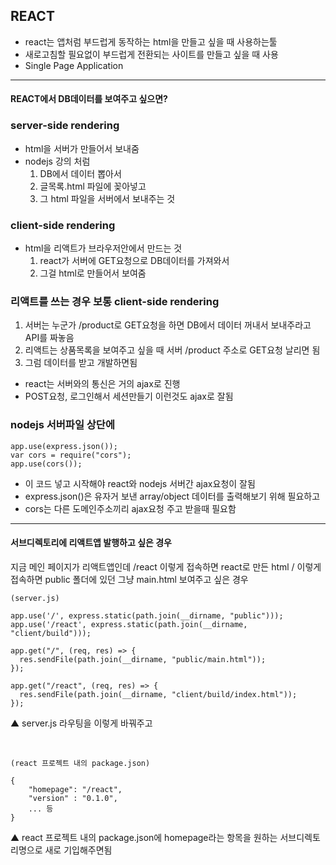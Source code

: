 ## REACT

- react는 앱처럼 부드럽게 동작하는 html을 만들고 싶을 때 사용하는툴
- 새로고침할 필요없이 부드럽게 전환되는 사이트를 만들고 싶을 때 사용
- Single Page Application

---

#### REACT에서 DB데이터를 보여주고 싶으면?

<h3> server-side rendering</h3>

- html을 서버가 만들어서 보내줌
- nodejs 강의 처럼
  1.  DB에서 데이터 뽑아서
  2.  글목록.html 파일에 꽂아넣고
  3.  그 html 파일을 서버에서 보내주는 것

 <h3>client-side rendering</h3>

- html을 리액트가 브라우저안에서 만드는 것
  1.  react가 서버에 GET요청으로 DB데이터를 가져와서
  2.  그걸 html로 만들어서 보여줌

<h3>리액트를 쓰는 경우 보통 client-side rendering</h3>

1. 서버는 누군가 /product로 GET요청을 하면 DB에서 데이터 꺼내서 보내주라고 API를 짜놓음
2. 리액트는 상품목록을 보여주고 싶을 때 서버 /product 주소로 GET요청 날리면 됨
3. 그럼 데이터를 받고 개발하면됨

- react는 서버와의 통신은 거의 ajax로 진행
- POST요청, 로그인해서 세션만들기 이런것도 ajax로 잘됨

<h3>nodejs 서버파일 상단에</h3>

```
app.use(express.json());
var cors = require("cors");
app.use(cors());
```

- 이 코드 넣고 시작해야 react와 nodejs 서버간 ajax요청이 잘됨
- express.json()은 유자거 보낸 array/object 데이터를 출력해보기 위해 필요하고
- cors는 다른 도메인주소끼리 ajax요청 주고 받을때 필요함

---

#### 서브디렉토리에 리액트앱 발행하고 싶은 경우

지금 메인 페이지가 리액트앱인데
/react 이렇게 접속하면 react로 만든 html
/ 이렇게 접속하면 public 폴더에 있던 그냥 main.html 보여주고 싶은 경우

```
(server.js)

app.use('/', express.static(path.join(__dirname, "public")));
app.use('/react', express.static(path.join(__dirname, "client/build")));

app.get("/", (req, res) => {
  res.sendFile(path.join(__dirname, "public/main.html"));
});

app.get("/react", (req, res) => {
  res.sendFile(path.join(__dirname, "client/build/index.html"));
});
```

▲ server.js 라우팅을 이렇게 바꿔주고

<br/>

```
(react 프로젝트 내의 package.json)

{
    "homepage": "/react",
    "version" : "0.1.0",
    ... 등
}
```

▲ react 프로젝트 내의 package.json에 homepage라는 항목을 원하는 서브디렉토리명으로 새로 기입해주면됨
